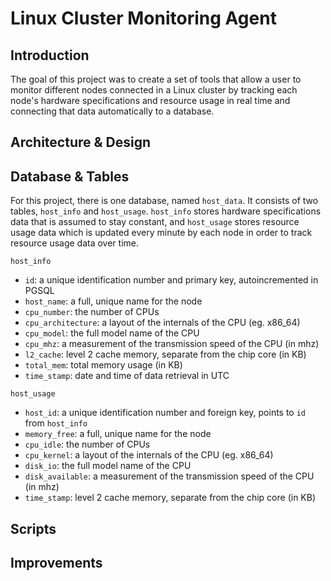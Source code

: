 # Linux Cluster Monitoring Agent

## Introduction

The goal of this project was to create a set of tools that allow a user to monitor different nodes connected in a Linux cluster by tracking each node's hardware specifications and resource usage in real time and connecting that data automatically to a database.
   
## Architecture & Design

## Database & Tables

For this project, there is one database, named `host_data`. It consists of two tables, `host_info` and `host_usage`. `host_info` stores hardware specifications data that is assumed to stay constant, and `host_usage` stores resource usage data which is updated every minute by each node in order to track resource usage data over time.  

`host_info`
- `id`: a unique identification number and primary key, autoincremented in PGSQL
- `host_name`: a full, unique name for the node 
- `cpu_number`: the number of CPUs
- `cpu_architecture`: a layout of the internals of the CPU (eg. x86_64)
- `cpu_model`: the full model name of the CPU
- `cpu_mhz`: a measurement of the transmission speed of the CPU (in mhz)
- `l2_cache`: level 2 cache memory, separate from the chip core (in KB)
- `total_mem`: total memory usage (in KB)
- `time_stamp`: date and time of data retrieval in UTC

`host_usage`
- `host_id`: a unique identification number and foreign key, points to `id` from `host_info`
- `memory_free`: a full, unique name for the node 
- `cpu_idle`: the number of CPUs
- `cpu_kernel`: a layout of the internals of the CPU (eg. x86_64)
- `disk_io`: the full model name of the CPU
- `disk_available`: a measurement of the transmission speed of the CPU (in mhz)
- `time_stamp`: level 2 cache memory, separate from the chip core (in KB)

## Scripts

## Improvements

